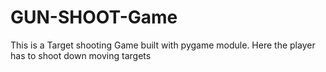 # GUN-SHOOT-Game
This is a Target shooting Game built with pygame module. Here the player has to shoot down moving targets

